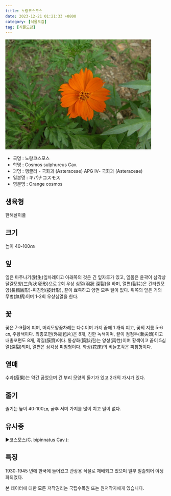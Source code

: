```yaml
---
title: 노랑코스모스
date: 2023-12-21 01:21:33 +0800
category: [식물도감]
tag: [식물도감]
---
```




![노랑코스모스](/assets/img/fileUpload/plants/basic/Compositae/Cosmos/2608/2608_1_th2.jpg)
- 국명 : 노랑코스모스
- 학명 : Cosmos sulphureus Cav.
- 과명 : 앵글러 - 국화과 (Asteraceae) APG Ⅳ- 국화과 (Asteraceae)
- 일본명 : キパナコスモス
- 영문명 : Orange cosmos


## 생육형
한해살이풀
## 크기
높이 40-100㎝
## 잎
잎은 마주나기(對生)잎차례이고 아래쪽의 것은 긴 잎자루가 있고, 잎몸은 윤곽이 삼각상 달걀모양(三角狀 卵形)으로 2회 우상 심열(羽狀 深裂)을 하며, 열편(裂片)은 긴타원모양(長楕圓形)-피침형(披針形), 끝이 뾰족하고 양면 모두 털이 없다. 위쪽의 잎은 거의 무병(無柄)이며 1-2회 우상심열을 한다.
## 꽃
꽃은 7-9월에 피며, 머리모양꽃차례는 다수이며 가지 끝에 1 개씩 피고, 꽃의 지름 5-6㎝, 주황색이다. 외총포편(外總苞片)은 8개, 진한 녹색이며, 끝이 점첨두(漸尖頭)이고 내총포편도 8개, 막질(膜質)이다. 통상화(筒狀花)는 양성(兩性)이며 황색이고 끝이 5심열(深裂)되며, 열편은 삼각상 피침형이다. 화상(花床)의 비늘조각은 피침형이다.
## 열매
수과(瘦果)는 약간 굽었으며 긴 부리 모양의 돌기가 있고 2개의 가시가 있다.
## 줄기
줄기는 높이 40-100㎝, 곧추 서며 가지를 많이 치고 털이 없다.
## 유사종
▶코스모스(C. bipinnatus Cav.):
## 특징
1930-1945 년에 한국에 들어왔고 관상용 식물로 재배되고 있으며 일부 일출되어 야생화되었다.






본 데이터에 대한 모든 저작권리는 국립수목원 또는 원저작자에게 있습니다.
